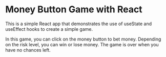 # Money Button Game with React

This is a simple React app that demonstrates the use of useState and useEffect hooks to create a simple game.

In this game, you can click on the money button to bet money. Depending on the risk level, you can win or lose money. The game is over when you have no chances left.
